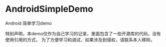 # AndroidSimpleDemo
Android 简单学习demo

特别声明，本demo仅作为自己学习的记录，里面包含了一些开源库的代码，没有使用引用的方式，
为了方便学习和调试，如果涉及到侵权，请联系本人移除。
